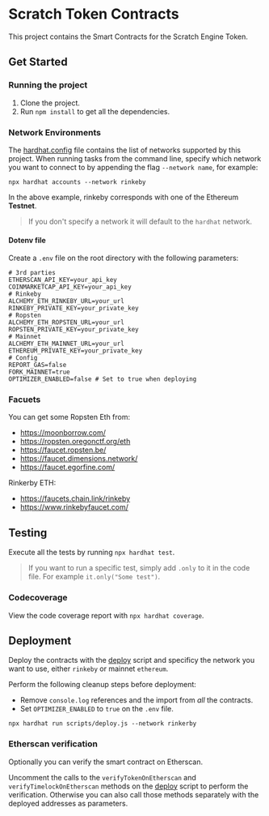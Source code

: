 # Scratch Token Contracts

This project contains the Smart Contracts for the Scratch Engine Token.

## Get Started

### Running the project
1. Clone the project.
2. Run `npm install` to get all the dependencies.

### Network Environments

The [hardhat.config](hardhat.config.js) file contains the list of networks supported by this project.
When running tasks from the command line, specify which network you want to connect to by appending the flag `--network name`, for example:

```shell
npx hardhat accounts --network rinkeby
```
In the above example, rinkeby corresponds with one of the Ethereum **Testnet**.

> If you don't specify a network it will default to the `hardhat` network.

#### Dotenv file
Create a `.env` file on the root directory with the following parameters:
```
# 3rd parties
ETHERSCAN_API_KEY=your_api_key
COINMARKETCAP_API_KEY=your_api_key
# Rinkeby
ALCHEMY_ETH_RINKEBY_URL=your_url
RINKEBY_PRIVATE_KEY=your_private_key
# Ropsten
ALCHEMY_ETH_ROPSTEN_URL=your_url
ROPSTEN_PRIVATE_KEY=your_private_key
# Mainnet
ALCHEMY_ETH_MAINNET_URL=your_url
ETHEREUM_PRIVATE_KEY=your_private_key
# Config
REPORT_GAS=false
FORK_MAINNET=true
OPTIMIZER_ENABLED=false # Set to true when deploying
```

### Facuets

You can get some Ropsten Eth from:
- https://moonborrow.com/
- https://ropsten.oregonctf.org/eth
- https://faucet.ropsten.be/
- https://faucet.dimensions.network/
- https://faucet.egorfine.com/

Rinkerby ETH:
- https://faucets.chain.link/rinkeby
- https://www.rinkebyfaucet.com/

## Testing

Execute all the tests by running `npx hardhat test`.

> If you want to run a specific test, simply add `.only` to it in the code file. For example `it.only("Some test")`.

### Codecoverage

View the code coverage report with `npx hardhat coverage`.

## Deployment

Deploy the contracts with the [deploy](scripts/deploy.js) script and specificy the network you want to use, either `rinkeby` or mainnet `ethereum`.

Perform the following cleanup steps before deployment:
- Remove `console.log` references and the import from *all* the contracts.
- Set `OPTIMIZER_ENABLED` to `true` on the `.env` file.

```shell
npx hardhat run scripts/deploy.js --network rinkerby
```

### Etherscan verification

Optionally you can verify the smart contract on Etherscan.

Uncomment the calls to the `verifyTokenOnEtherscan` and `verifyTimelockOnEtherscan` methods on the [deploy](scripts/deploy.js) script to perform the verification.
Otherwise you can also call those methods separately with the deployed addresses as parameters.

